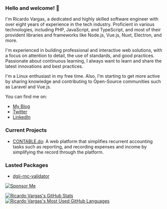 ### Hello and welcome! 👋

I'm Ricardo Vargas, a dedicated and highly skilled software engineer with over eight years of experience in the tech industry. Proficient in various technologies, including PHP, JavaScript, and TypeScript, and most of their provident libraries and frameworks like Node.js, Vue.js, Nuxt, Electron, and more.

I'm experienced in building professional and interactive web solutions, with a focus on attention to detail, the use of standards, and good practices. Passionate about continuous learning, I always want to learn and share the latest innovations and best practices.

I'm a Linux enthusiast in my free time. Also, I'm starting to get more active by sharing knowledge and contributing to Open-Source communities such as Laravel and Vue.js.

You can find me on:
- [My Blog](https://myblog.ricardovargas.me/)
- [Twitter](https://twitter.com/ricardovdev)
- [LinkedIn](https://www.linkedin.com/in/ricardov03/)

### Current Projects
- [CONTABLE.do](https://contable.do/): A web platform that simplifies recurrent accounting tasks such as reporting, and recording expenses and income by simplifying the record through the platform.

### Lasted Packages
- [dgii-rnc-validator](https://github.com/seisigmasrl/dgii-rnc-validator)

[![Sponsor Me](https://img.shields.io/static/v1?label=Sponsor%20aschmelyun&message=%E2%9D%A4&logo=GitHub)](https://github.com/sponsors/ricardov03)

<a href="https://github.com/ricardov03/github-readme-stats">
  <img align="top" src="https://github-readme-stats.vercel.app/api?username=ricardov03&hide=contribs&count_private=true&theme=dracula&show_icons=true" alt="Ricardo Vargas's GitHub Stats" />
</a>

<a href="https://github.com/anuraghazra/github-readme-stats">
  <img align="top" src="https://github-readme-stats.vercel.app/api/top-langs/?username=ricardov03&count_private=true&theme=dracula&show_icons=true&hide=css&layout=compact&card_width=270" alt="Ricardo Vargas's Most Used GitHub Languages" />
</a>
